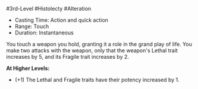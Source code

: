 #3rd-Level #Histolecty #Alteration
 
- Casting Time: Action and quick action
- Range: Touch
- Duration: Instantaneous  

You touch a weapon you hold, granting it a role in the grand play of life. You make two attacks with the weapon, only that the weapon's Lethal trait increases by 5, and its Fragile trait increases by 2.
 
**At Higher Levels:** 
* (+1) The Lethal and Fragile traits have their potency increased by 1.